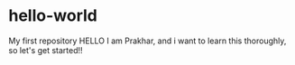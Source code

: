 # hello-world
My first repository
HELLO I am Prakhar, and i want to learn this thoroughly, so let's get started!!
